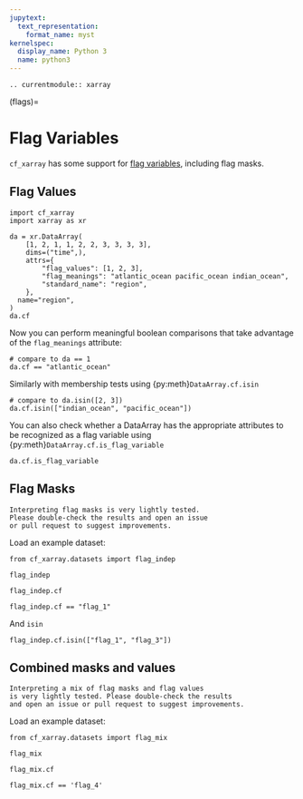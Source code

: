 ```yaml
---
jupytext:
  text_representation:
    format_name: myst
kernelspec:
  display_name: Python 3
  name: python3
---
```


```{eval-rst}
.. currentmodule:: xarray
```

(flags)=

# Flag Variables

`cf_xarray` has some support for [flag variables](http://cfconventions.org/Data/cf-conventions/cf-conventions-1.8/cf-conventions.html#flags), including flag masks.

## Flag Values

```{code-cell}
import cf_xarray
import xarray as xr

da = xr.DataArray(
    [1, 2, 1, 1, 2, 2, 3, 3, 3, 3],
    dims=("time",),
    attrs={
        "flag_values": [1, 2, 3],
        "flag_meanings": "atlantic_ocean pacific_ocean indian_ocean",
        "standard_name": "region",
    },
  name="region",
)
da.cf
```

Now you can perform meaningful boolean comparisons that take advantage of the `flag_meanings` attribute:

```{code-cell}
# compare to da == 1
da.cf == "atlantic_ocean"
```

Similarly with membership tests using {py:meth}`DataArray.cf.isin`

```{code-cell}
# compare to da.isin([2, 3])
da.cf.isin(["indian_ocean", "pacific_ocean"])
```

You can also check whether a DataArray has the appropriate attributes to be recognized as a flag variable using {py:meth}`DataArray.cf.is_flag_variable`

```{code-cell}
da.cf.is_flag_variable
```

## Flag Masks

```{warning}
Interpreting flag masks is very lightly tested.
Please double-check the results and open an issue
or pull request to suggest improvements.
```

Load an example dataset:

```{code-cell}
from cf_xarray.datasets import flag_indep

flag_indep
```

```{code-cell}
flag_indep.cf
```

```{code-cell}
flag_indep.cf == "flag_1"
```

And `isin`

```{code-cell}
flag_indep.cf.isin(["flag_1", "flag_3"])
```

## Combined masks and values

```{warning}
Interpreting a mix of flag masks and flag values
is very lightly tested. Please double-check the results
and open an issue or pull request to suggest improvements.
```

Load an example dataset:

```{code-cell}
from cf_xarray.datasets import flag_mix

flag_mix
```

```{code-cell}
flag_mix.cf
```

```{code-cell}
flag_mix.cf == 'flag_4'
```
